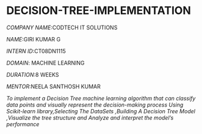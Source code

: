 # DECISION-TREE-IMPLEMENTATION

*COMPANY NAME*:CODTECH IT SOLUTIONS

*NAME*:GIRI KUMAR G

*INTERN ID*:CT08DN1115

*DOMAIN*: MACHINE LEARNING 

*DURATION*:8 WEEKS

*MENTOR*:NEELA SANTHOSH KUMAR

*To implement a Decision Tree machine learning algorithm that can classify data points and visually represent the decision-making process Using Scikit-learn library,Selecting The DataSets ,Building A Decision Tree Model ,Visualize the tree structure and Analyze and interpret the model’s performance*
